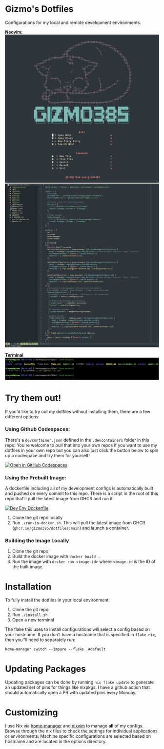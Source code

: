 Gizmo's Dotfiles
=======

Configurations for my local and remote development environments.

**Neovim:**
![screenshot of my neovim startup](./assets/neovim.png)
![editing screenshot](./assets/neovim-editing.png)

**Terminal**
![screenshot of my terminal](./assets/terminal.png)

# Try them out!

If you'd like to try out my dotfiles without installing them, there are a few different options:

### Using Github Codespaces:

There's a `devcontainer.json` defined in the `.devcontainers` folder in this repo! You're welcome to pull that into your own repos if you want to use my dotfiles in your own repo but you can also just click the button below to spin up a codespace and try them for yourself!

[![Open in GitHub Codespaces](https://github.com/codespaces/badge.svg)](https://codespaces.new/gizmo385/dotfiles?quickstart=1)

### Using the Prebuilt Image:

A dockerfile including all of my development configs is automatically built and pushed on every commit to this repo. There is a script in the root of this repo that'll pull the latest image from GHCR and run it:

[![Dev Env Dockerfile](https://github.com/gizmo385/dotfiles/actions/workflows/docker-image.yml/badge.svg?branch=main)](https://github.com/gizmo385/dotfiles/actions/workflows/docker-image.yml)

1. Clone the git repo locally
2. Run `./run-in-docker.sh`. This will pull the latest image from GHCR (`ghcr.io/gizmo385/dotfiles:main`) and launch a container.

### Building the Image Locally

1. Clone the git repo
2. Build the docker image with `docker build .`
3. Run the image with `docker run <image-id>` where `<image-id` is the ID of the built image.

# Installation

To fully install the dotfiles in your local environment:

1. Clone the git repo
2. Run `./install.sh`
3. Open a new terminal

The flake this uses to install configurations will select a config based on your hostname. If you don't have a hostname that is specified in `flake.nix`, then you''ll need to separately run:

```
home-manager switch --impure --flake .#default
```

# Updating Packages

Updating packages can be done by running `nix flake update` to generate an updated set of pins for things like nixpkgs. I have a github action that should automatically open a PR with updated pins every Monday.

# Customizing

I use Nix via [home-manager](https://github.com/nix-community/home-manager) and [nixvim](https://github.com/nix-community/nixvim) to manage **all** of my configs. Browse through the nix files to check the settings for individual applications or environments. Machine specific configurations are selected based on hostname and are located in the options directory.
